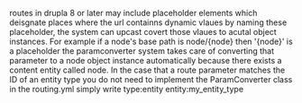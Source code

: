 routes in drupla 8 or later may include placeholder
elements which deisgnate places where the url containns dynamic vlaues
by naming these placeholder, the system can upcast covert those vlaues 
to acutal object instances. For example if a node's base path is node/{node}
then '{node}' is a placeholder
the paramconverter system takes care of converting that parameter to a node object instance
automatically because there exists a content entity called node.
In the case that a route parameter matches the ID of an entity type
you do not need to implement the ParamConverter class
in the routing.yml simply write type:entity
entity:my_entity_type


